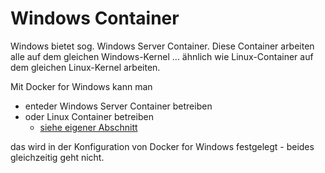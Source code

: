 # Windows Container
Windows bietet sog. Windows Server Container. Diese Container arbeiten alle auf dem gleichen Windows-Kernel ... ähnlich wie Linux-Container auf dem gleichen Linux-Kernel arbeiten.

Mit Docker for Windows kann man 

* enteder Windows Server Container betreiben
* oder Linux Container betreiben
  * [siehe eigener Abschnitt](docker_windows.md)

das wird in der Konfiguration von Docker for Windows festgelegt - beides gleichzeitig geht nicht. 